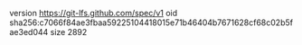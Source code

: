 version https://git-lfs.github.com/spec/v1
oid sha256:c7066f84ae3fbaa59225104418015e71b46404b7671628cf68c02b5fae3ed044
size 2892
